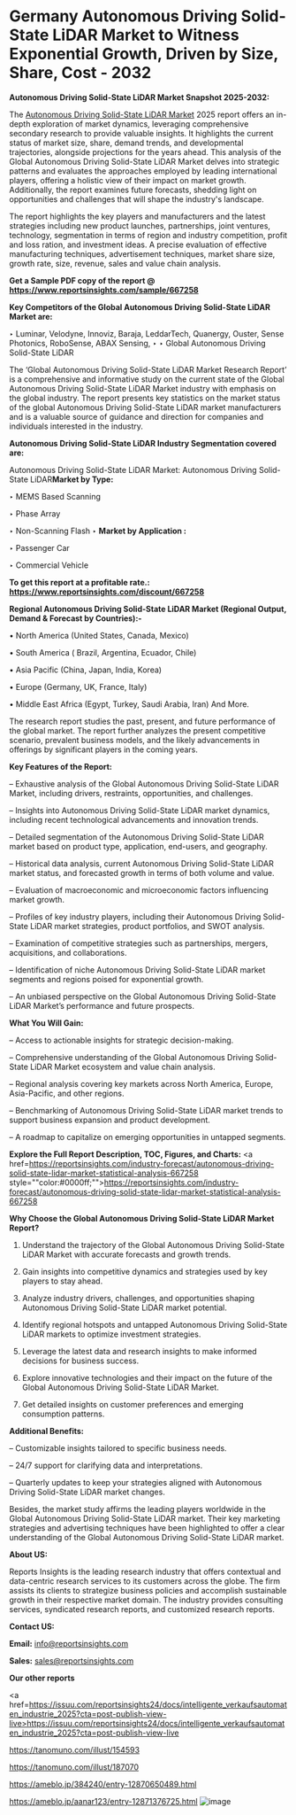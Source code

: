 # Germany Autonomous Driving Solid-State LiDAR Market to Witness Exponential Growth, Driven by Size, Share, Cost - 2032

<strong>Autonomous Driving Solid-State LiDAR Market Snapshot 2025-2032:</strong>

The <a href=https://www.reportsinsights.com/sample/667258>Autonomous Driving Solid-State LiDAR Market</a> 2025 report offers an in-depth exploration of market dynamics, leveraging comprehensive secondary research to provide valuable insights. It highlights the current status of market size, share, demand trends, and developmental trajectories, alongside projections for the years ahead. This analysis of the Global Autonomous Driving Solid-State LiDAR Market delves into strategic patterns and evaluates the approaches employed by leading international players, offering a holistic view of their impact on market growth. Additionally, the report examines future forecasts, shedding light on opportunities and challenges that will shape the industry's landscape.

The report highlights the key players and manufacturers and the latest strategies including new product launches, partnerships, joint ventures, technology, segmentation in terms of region and industry competition, profit and loss ration, and investment ideas. A precise evaluation of effective manufacturing techniques, advertisement techniques, market share size, growth rate, size, revenue, sales and value chain analysis.

<strong>Get a Sample PDF copy of the report @ <a href=https://www.reportsinsights.com/sample/667258 style=color:#0000ff;>https://www.reportsinsights.com/sample/667258</a></strong>

<strong>Key Competitors of the Global Autonomous Driving Solid-State LiDAR Market are:</strong>

‣ Luminar, Velodyne, Innoviz, Baraja, LeddarTech, Quanergy, Ouster, Sense Photonics, RoboSense, ABAX Sensing,
‣ 
‣ Global Autonomous Driving Solid-State LiDAR

The ‘Global Autonomous Driving Solid-State LiDAR Market Research Report’ is a comprehensive and informative study on the current state of the Global Autonomous Driving Solid-State LiDAR Market industry with emphasis on the global industry. The report presents key statistics on the market status of the global Autonomous Driving Solid-State LiDAR market manufacturers and is a valuable source of guidance and direction for companies and individuals interested in the industry.

<strong>Autonomous Driving Solid-State LiDAR Industry Segmentation covered are:</strong>

Autonomous Driving Solid-State LiDAR Market: 
Autonomous Driving Solid-State LiDAR<strong>Market by Type:</strong>

‣ MEMS Based Scanning

‣ Phase Array

‣ Non-Scanning Flash
‣ 
<strong>Market by Application :</strong>

‣ Passenger Car

‣ Commercial Vehicle

<strong>To get this report at a profitable rate.: <a href=https://www.reportsinsights.com/discount/667258 style=color:#0000ff;>https://www.reportsinsights.com/discount/667258</a></strong>

<strong>Regional Autonomous Driving Solid-State LiDAR Market (Regional Output, Demand &amp; Forecast by Countries):-</strong>

• North America (United States, Canada, Mexico)

• South America ( Brazil, Argentina, Ecuador, Chile)

• Asia Pacific (China, Japan, India, Korea)

• Europe (Germany, UK, France, Italy)

• Middle East Africa (Egypt, Turkey, Saudi Arabia, Iran) And More.

The research report studies the past, present, and future performance of the global market. The report further analyzes the present competitive scenario, prevalent business models, and the likely advancements in offerings by significant players in the coming years.

<strong>Key Features of the Report:</strong>

– Exhaustive analysis of the Global Autonomous Driving Solid-State LiDAR Market, including drivers, restraints, opportunities, and challenges.

– Insights into Autonomous Driving Solid-State LiDAR market dynamics, including recent technological advancements and innovation trends.

– Detailed segmentation of the Autonomous Driving Solid-State LiDAR market based on product type, application, end-users, and geography.

– Historical data analysis, current Autonomous Driving Solid-State LiDAR market status, and forecasted growth in terms of both volume and value.

– Evaluation of macroeconomic and microeconomic factors influencing market growth.

– Profiles of key industry players, including their Autonomous Driving Solid-State LiDAR market strategies, product portfolios, and SWOT analysis.

– Examination of competitive strategies such as partnerships, mergers, acquisitions, and collaborations.

– Identification of niche Autonomous Driving Solid-State LiDAR market segments and regions poised for exponential growth.

– An unbiased perspective on the Global Autonomous Driving Solid-State LiDAR Market’s performance and future prospects.

<strong>What You Will Gain:</strong>

– Access to actionable insights for strategic decision-making.

– Comprehensive understanding of the Global Autonomous Driving Solid-State LiDAR Market ecosystem and value chain analysis.

– Regional analysis covering key markets across North America, Europe, Asia-Pacific, and other regions.

– Benchmarking of Autonomous Driving Solid-State LiDAR market trends to support business expansion and product development.

– A roadmap to capitalize on emerging opportunities in untapped segments.

<strong>Explore the Full Report Description, TOC, Figures, and Charts:</strong>
<a href=https://reportsinsights.com/industry-forecast/autonomous-driving-solid-state-lidar-market-statistical-analysis-667258 style=""color:#0000ff;"">https://reportsinsights.com/industry-forecast/autonomous-driving-solid-state-lidar-market-statistical-analysis-667258</a>

<strong>Why Choose the Global Autonomous Driving Solid-State LiDAR Market Report?</strong>

1. Understand the trajectory of the Global Autonomous Driving Solid-State LiDAR Market with accurate forecasts and growth trends.

2. Gain insights into competitive dynamics and strategies used by key players to stay ahead.

3. Analyze industry drivers, challenges, and opportunities shaping Autonomous Driving Solid-State LiDAR market potential.

4. Identify regional hotspots and untapped Autonomous Driving Solid-State LiDAR markets to optimize investment strategies.

5. Leverage the latest data and research insights to make informed decisions for business success.

6. Explore innovative technologies and their impact on the future of the Global Autonomous Driving Solid-State LiDAR Market.

7. Get detailed insights on customer preferences and emerging consumption patterns.

<strong>Additional Benefits:</strong>

– Customizable insights tailored to specific business needs.

– 24/7 support for clarifying data and interpretations.

– Quarterly updates to keep your strategies aligned with Autonomous Driving Solid-State LiDAR market changes.

Besides, the market study affirms the leading players worldwide in the Global Autonomous Driving Solid-State LiDAR market. Their key marketing strategies and advertising techniques have been highlighted to offer a clear understanding of the Global Autonomous Driving Solid-State LiDAR market.

<strong><strong>About US</strong>:</strong>

Reports Insights is the leading research industry that offers contextual and data-centric research services to its customers across the globe. The firm assists its clients to strategize business policies and accomplish sustainable growth in their respective market domain. The industry provides consulting services, syndicated research reports, and customized research reports.

<strong>Contact US:</strong>

<p class=><b>Email:</b> <a href=mailto:info@reportsinsights.com>info@reportsinsights.com</a></p>
<p class=><b>Sales:</b> <a href=mailto:sales@reportsinsights.com>sales@reportsinsights.com</a></p>

<strong>Our other reports</strong>

<a href=https://issuu.com/reportsinsights24/docs/intelligente_verkaufsautomaten_industrie_2025?cta=post-publish-view-live>https://issuu.com/reportsinsights24/docs/intelligente_verkaufsautomaten_industrie_2025?cta=post-publish-view-live</a>

<a href=https://tanomuno.com/illust/154593>https://tanomuno.com/illust/154593</a>

<a href=https://tanomuno.com/illust/187070>https://tanomuno.com/illust/187070</a>

<a href=https://ameblo.jp/384240/entry-12870650489.html>https://ameblo.jp/384240/entry-12870650489.html</a>

<a href=https://ameblo.jp/aanar123/entry-12871376725.html>https://ameblo.jp/aanar123/entry-12871376725.html</a>
![image](https://github.com/user-attachments/assets/5ff36ceb-5e81-410e-ae7f-450577f8ffd6)
